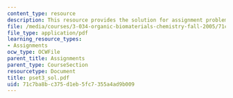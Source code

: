 ```yaml
---
content_type: resource
description: This resource provides the solution for assignment problem set 3.
file: /media/courses/3-034-organic-biomaterials-chemistry-fall-2005/71c7ba8bc375d1eb5fc7355a4ad9b009_pset3_sol.pdf
file_type: application/pdf
learning_resource_types:
- Assignments
ocw_type: OCWFile
parent_title: Assignments
parent_type: CourseSection
resourcetype: Document
title: pset3_sol.pdf
uid: 71c7ba8b-c375-d1eb-5fc7-355a4ad9b009
---
```

